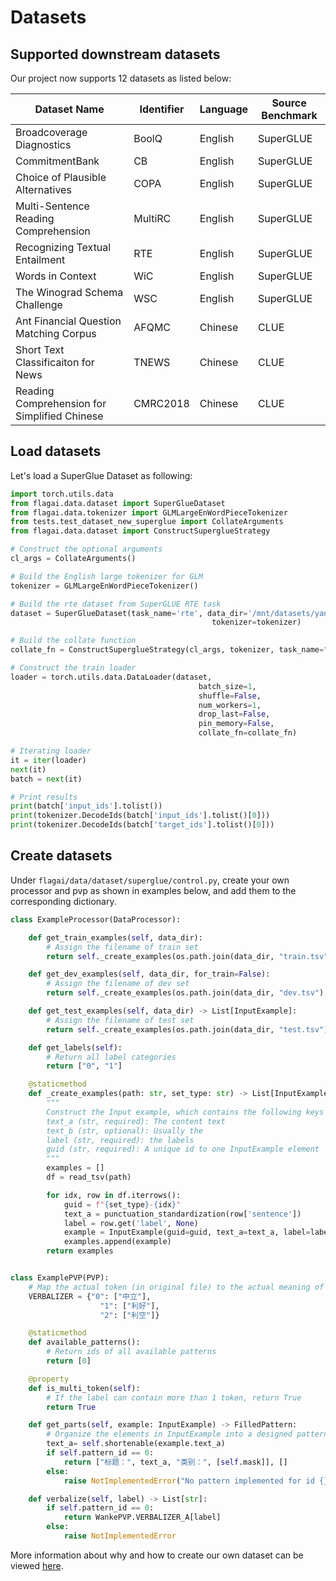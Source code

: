 # Datasets

## Supported downstream datasets
Our project now supports 12 datasets as listed below:

| Dataset Name           | Identifier | Language | Source Benchmark |
|------------------------|------------|----------|------------------|
| Broadcoverage Diagnostics                  | BoolQ      | English  | SuperGLUE        |
| CommitmentBank                     | CB         | English  | SuperGLUE        |
| Choice of Plausible Alternatives                 | COPA       | English  | SuperGLUE        |
| Multi-Sentence Reading Comprehension              | MultiRC    | English  | SuperGLUE        |
| Recognizing Textual Entailment                  | RTE        | English  | SuperGLUE        |
| Words in Context | WiC        | English  | SuperGLUE        |                                                   
| The Winograd Schema Challenge                 | WSC        | English  | SuperGLUE        |
| Ant Financial Question Matching Corpus            | AFQMC      | Chinese  | CLUE             |
| Short Text Classificaiton for News             | TNEWS      | Chinese  | CLUE             |
| Reading Comprehension for Simplified Chinese      | CMRC2018   | Chinese  | CLUE             |


## Load datasets

Let's load a SuperGlue Dataset as following:

```python
import torch.utils.data
from flagai.data.dataset import SuperGlueDataset
from flagai.data.tokenizer import GLMLargeEnWordPieceTokenizer
from tests.test_dataset_new_superglue import CollateArguments
from flagai.data.dataset import ConstructSuperglueStrategy

# Construct the optional arguments
cl_args = CollateArguments()

# Build the English large tokenizer for GLM
tokenizer = GLMLargeEnWordPieceTokenizer()

# Build the rte dataset from SuperGLUE RTE task
dataset = SuperGlueDataset(task_name='rte', data_dir='/mnt/datasets/yan/', dataset_type='train',
                                             tokenizer=tokenizer)

# Build the collate function
collate_fn = ConstructSuperglueStrategy(cl_args, tokenizer, task_name="rte")

# Construct the train loader
loader = torch.utils.data.DataLoader(dataset,
                                          batch_size=1,
                                          shuffle=False,
                                          num_workers=1,
                                          drop_last=False,
                                          pin_memory=False,
                                          collate_fn=collate_fn)

# Iterating loader
it = iter(loader)
next(it)
batch = next(it)

# Print results
print(batch['input_ids'].tolist())
print(tokenizer.DecodeIds(batch['input_ids'].tolist()[0]))
print(tokenizer.DecodeIds(batch['target_ids'].tolist()[0]))
```

## Create datasets
Under `flagai/data/dataset/superglue/control.py`, create your own processor and pvp as shown in examples below, and add them to the corresponding dictionary.
```python
class ExampleProcessor(DataProcessor):

    def get_train_examples(self, data_dir):
        # Assign the filename of train set
        return self._create_examples(os.path.join(data_dir, "train.tsv"), "train")

    def get_dev_examples(self, data_dir, for_train=False):
        # Assign the filename of dev set
        return self._create_examples(os.path.join(data_dir, "dev.tsv"), "dev")

    def get_test_examples(self, data_dir) -> List[InputExample]:
        # Assign the filename of test set
        return self._create_examples(os.path.join(data_dir, "test.tsv"), "test")

    def get_labels(self):
        # Return all label categories
        return ["0", "1"]

    @staticmethod
    def _create_examples(path: str, set_type: str) -> List[InputExample]:
        """
        Construct the Input example, which contains the following keys
        text_a (str, required): The content text
        text_b (str, optional): Usually the
        label (str, required): the labels
        guid (str, required): A unique id to one InputExample element
        """
        examples = []
        df = read_tsv(path)

        for idx, row in df.iterrows():
            guid = f"{set_type}-{idx}"
            text_a = punctuation_standardization(row['sentence'])
            label = row.get('label', None)
            example = InputExample(guid=guid, text_a=text_a, label=label)
            examples.append(example)
        return examples


class ExamplePVP(PVP):
    # Map the actual token (in original file) to the actual meaning of it
    VERBALIZER = {"0": ["中立"],
                    "1": ["利好"],
                    "2": ["利空"]}

    @staticmethod
    def available_patterns():
        # Return ids of all available patterns
        return [0]

    @property
    def is_multi_token(self):
        # If the label can contain more than 1 token, return True
        return True

    def get_parts(self, example: InputExample) -> FilledPattern:
        # Organize the elements in InputExample into a designed pattern
        text_a= self.shortenable(example.text_a)
        if self.pattern_id == 0:
            return ["标题：", text_a, "类别：", [self.mask]], []
        else:
            raise NotImplementedError("No pattern implemented for id {}".format(self.pattern_id))

    def verbalize(self, label) -> List[str]:
        if self.pattern_id == 0:
            return WankePVP.VERBALIZER_A[label]
        else:
            raise NotImplementedError
```
More information about why and how to create our own dataset can be viewed [here](APPENDIX_TASK.md).

